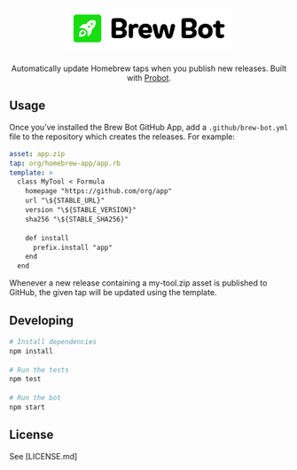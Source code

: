 <h1 align="center">
  <img src="design/logo.svg" alt="Brew Bot Logo" width="300" />
</h1>

<p align="center">Automatically update Homebrew taps when you publish new releases. Built with <a href="https://github.com/probot/probot">Probot</a>.</p>

## Usage

Once you’ve installed the Brew Bot GitHub App, add a `.github/brew-bot.yml` file to the repository which creates the releases. For example:

```yml
asset: app.zip
tap: org/homebrew-app/app.rb
template: >
  class MyTool < Formula
    homepage "https://github.com/org/app"
    url "\${STABLE_URL}"
    version "\${STABLE_VERSION}"
    sha256 "\${STABLE_SHA256}"

    def install
      prefix.install "app"
    end
  end
```

Whenever a new release containing a my-tool.zip asset is published to GitHub, the given tap will be updated using the template.

## Developing

```sh
# Install dependencies
npm install

# Run the tests
npm test

# Run the bot
npm start
```

## License

See [LICENSE.md]